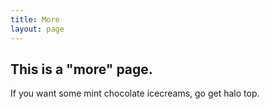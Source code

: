 ```yaml
---
title: More
layout: page
---
```



## This is a "more" page.
If you want some mint chocolate icecreams, go get halo top.
